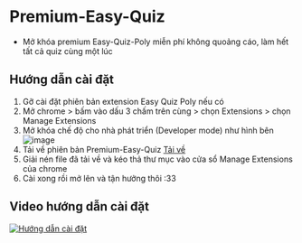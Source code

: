 # Premium-Easy-Quiz

- Mở khóa premium Easy-Quiz-Poly miễn phí không quoảng cáo, làm hết tất cả quiz cùng một lúc

## Hướng dẫn cài đặt

1. Gỡ cài đặt phiên bản extension Easy Quiz Poly nếu có
2. Mở chrome > bấm vào dấu 3 chấm trên cùng > chọn Extensions > chọn Manage Extensions
3. Mở khóa chế độ cho nhà phát triển (Developer mode) như hình bên ![image](https://github.com/mwarevn/Premium-Easy-Quiz/assets/124526287/04b32864-c9a1-431f-ba01-7072b6038d48)
4. Tải về phiên bản Premium-Easy-Quiz [Tải về](https://github.com/mwarevn/Premium-Easy-Quiz/archive/refs/heads/main.zip)
5. Giải nén file đã tải về và kéo thả thư mục vào cửa sổ Manage Extensions của chrome
6. Cài xong rồi mở lên và tận hưởng thôi :33


## Video hướng dẫn cài đặt

<a href="https://youtu.be/cG83bASi384" target="_blank">
  <img src"https://user-images.githubusercontent.com/124526287/271692185-305f0597-e0c7-4ecb-829a-d756cf9d4e11.png" alt="Hướng dẫn cài đặt" />
</a>
